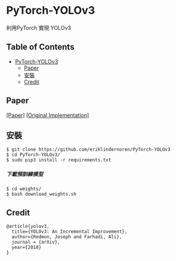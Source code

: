 # PyTorch-YOLOv3
利用PyTorch 實現 YOLOv3

## Table of Contents
- [PyTorch-YOLOv3](#pytorch-yolov3)
  * [Paper](#paper)
  * [安裝](#安裝)
  * [Credit](#credit)

## Paper

[[Paper]](https://pjreddie.com/media/files/papers/YOLOv3.pdf) [[Original Implementation]](https://github.com/pjreddie/darknet)

## 安裝
    $ git clone https://github.com/eriklindernoren/PyTorch-YOLOv3
    $ cd PyTorch-YOLOv3/
    $ sudo pip3 install -r requirements.txt

##### 下載預訓練模型
    $ cd weights/
    $ bash download_weights.sh


## Credit
```
@article{yolov3,
  title={YOLOv3: An Incremental Improvement},
  author={Redmon, Joseph and Farhadi, Ali},
  journal = {arXiv},
  year={2018}
}
```
